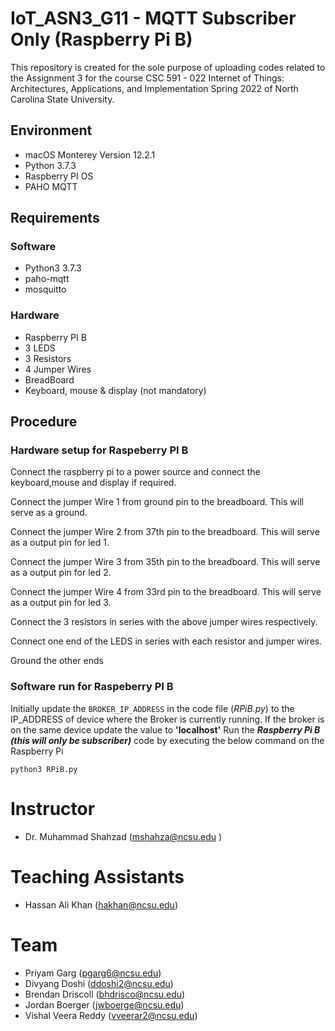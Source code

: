 # IoT_ASN3_G11 - MQTT Subscriber Only (Raspberry Pi B)

This repository is created for the sole purpose of uploading codes related to the Assignment 3 for the course CSC 591 - 022 Internet of Things: Architectures, Applications, and Implementation Spring 2022 of North Carolina State University.

## Environment
- macOS Monterey Version 12.2.1
- Python 3.7.3
- Raspberry PI OS
- PAHO MQTT

## Requirements
### Software
- Python3 3.7.3
- paho-mqtt
- mosquitto

### Hardware
- Raspberry PI B
- 3 LEDS
- 3 Resistors
- 4 Jumper Wires
- BreadBoard
- Keyboard, mouse & display (not mandatory)


## Procedure

### Hardware setup for Raspeberry PI B

Connect the raspberry pi to a power source and connect the keyboard,mouse and display if required.

Connect the jumper Wire 1 from ground pin to the breadboard. This will serve as a ground.

Connect the jumper Wire 2 from 37th pin to the breadboard. This will serve as a output pin for led 1.

Connect the jumper Wire 3 from 35th pin to the breadboard. This will serve as a output pin for led 2.

Connect the jumper Wire 4 from 33rd pin to the breadboard. This will serve as a output pin for led 3.

Connect the 3 resistors in series with the above jumper wires respectively.

Connect one end of the LEDS in series with each resistor and jumper wires.

Ground the other ends

### Software run for Raspeberry PI B

Initially update the `BROKER_IP_ADDRESS` in the code file (*RPiB.py*) to the IP_ADDRESS of device where the Broker is currently running. If the broker is on the same device update the value to **'localhost'**
Run the ***Raspberry Pi B (this will only be subscriber)*** code by executing the below command on the Raspberry Pi
```
python3 RPiB.py
```




# Instructor
- Dr. Muhammad Shahzad (mshahza@ncsu.edu )

# Teaching Assistants
- Hassan Ali Khan (hakhan@ncsu.edu)

# Team
- Priyam Garg (pgarg6@ncsu.edu)
- Divyang Doshi	(ddoshi2@ncsu.edu)
- Brendan Driscoll (bhdrisco@ncsu.edu)
- Jordan Boerger (jwboerge@ncsu.edu)
- Vishal Veera Reddy (vveerar2@ncsu.edu)
